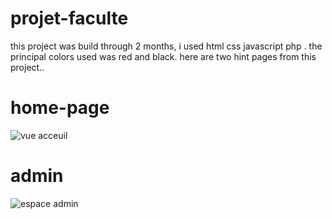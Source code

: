 # projet-faculte
this project was build through 2 months, i used html css javascript php .
the principal colors used was red and black.
here are two hint pages from this project..
# home-page

![vue acceuil](https://user-images.githubusercontent.com/88777129/165749487-efd92c00-4f2c-4b49-b20c-ec2694612cf0.png)
# admin
![espace admin](https://user-images.githubusercontent.com/88777129/165749636-f6487cf3-337d-4c42-95c2-c070f56979d6.png)
